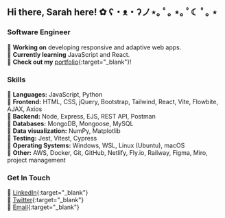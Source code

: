 ## Hi there, Sarah here! ✿ ʕ・ᴥ・ʔノ⋆｡ ﾟ｡ ⋆｡ ﾟ☾ ﾟ｡ ⋆

### Software Engineer
🌷 **Working on** developing responsive and adaptive web apps.
<br> 🌷 **Currently learning** JavaScript and React.
<br> 🌷 **Check out my** [portfolio](https://xsarahyu.github.io/portfolio/){:target="_blank"}!

### Skills
🌼 **Languages:** JavaScript, Python
<br> 🌼 **Frontend:** HTML, CSS, jQuery, Bootstrap, Tailwind, React, Vite, Flowbite, AJAX, Axios
<br> 🌼 **Backend:** Node, Express, EJS, REST API, Postman
<br> 🌼 **Databases:** MongoDB, Mongoose, MySQL
<br> 🌼 **Data visualization:** NumPy, Matplotlib
<br> 🌼 **Testing:** Jest, Vitest, Cypress
<br> 🌼 **Operating Systems:** Windows, WSL, Linux (Ubuntu), macOS
<br> 🌼 **Other:** AWS, Docker, Git, GitHub, Netlify, Fly.io, Railway, Figma, Miro, project management

### Get In Touch
🌸 [LinkedIn](https://linkedin.com/in/xsarahyu){:target="_blank"}
<br> 🌸 [Twitter](https://twitter.com/xsarahyu){:target="_blank"}
<br> 🌸 [Email](mailto:xsarahyu@gmail.com){:target="_blank"}
